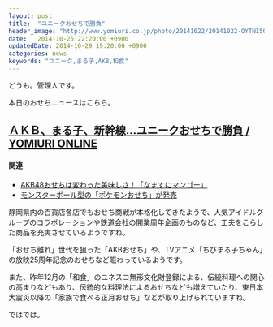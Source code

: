 ```yaml
---
layout: post
title:  "ユニークおせちで勝負"
header_image: "http://www.yomiuri.co.jp/photo/20141022/20141022-OYTNI50078-L.jpg"
date:   2014-10-25 22:20:00 +0900
updatedDate: 2014-10-29 19:20:00 +0900
categories: news
keywords: "ユニーク,まる子,AKB,和食"
---
```


どうも。管理人です。

本日のおせちニュースはこちら。

<!-- more -->

## [ＡＫＢ、まる子、新幹線…ユニークおせちで勝負 / YOMIURI ONLINE](http://www.yomiuri.co.jp/local/shizuoka/news/20141022-OYTNT50348.html?from=ycont_top_photo)

#### 関連
* [AKB48おせちは変わった美味しさ！「なますにマンゴー」](/news/2014-09-22/akb/)
* [モンスターボール型の「ポケモンおせち」が発売](/recommend/2014-10-11/pokemon/)

静岡県内の百貨店各店でもおせち商戦が本格化してきたようで、人気アイドルグループのコラボレーションや鉄道会社の開業周年企画のものなど、工夫をこらした商品を充実させているようですね。

「おせち離れ」世代を狙った「AKBおせち」や、TVアニメ「ちびまる子ちゃん」の放映25周年記念のおせちなど賑わっているようです。

また、昨年12月の「和食」のユネスコ無形文化財登録による、伝統料理への関心の高まりなどもあり、伝統的な料理法によるおせちなども増えていたり、東日本大震災以降の「家族で食べる正月おせち」などが取り上げられていますね。

ではでは。